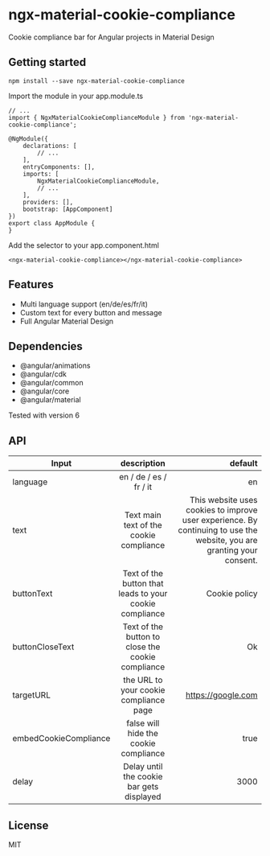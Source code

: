 # ngx-material-cookie-compliance
Cookie compliance bar for Angular projects in Material Design


## Getting started
```
npm install --save ngx-material-cookie-compliance
```

Import the module in your app.module.ts

```
// ...
import { NgxMaterialCookieComplianceModule } from 'ngx-material-cookie-compliance';

@NgModule({
    declarations: [
        // ...
    ],
    entryComponents: [],
    imports: [
        NgxMaterialCookieComplianceModule,
        // ...
    ],
    providers: [],
    bootstrap: [AppComponent]
})
export class AppModule {
}

```

Add the selector to your app.component.html

```
<ngx-material-cookie-compliance></ngx-material-cookie-compliance>
```

## Features
- Multi language support (en/de/es/fr/it)
- Custom text for every button and message
- Full Angular Material Design

## Dependencies
- @angular/animations
- @angular/cdk
- @angular/common
- @angular/core
- @angular/material

Tested with version 6


## API
| Input         | description       | default  |
| ------------- |:-------------:| -----:|
| language      | en / de / es / fr / it | en |
| text      | Text main text of the cookie compliance      |   This website uses cookies to improve user experience. By continuing to use the website, you are granting your consent. |
| buttonText | Text of the button that leads to your cookie compliance | Cookie policy  |
| buttonCloseText | Text of the button to close the cookie compliance      | Ok |
| targetURL | the URL to your cookie compliance page      |   https://google.com |
| embedCookieCompliance | false will hide the cookie compliance |  true |
| delay | Delay until the cookie bar gets displayed      |    3000 |


## License
MIT
